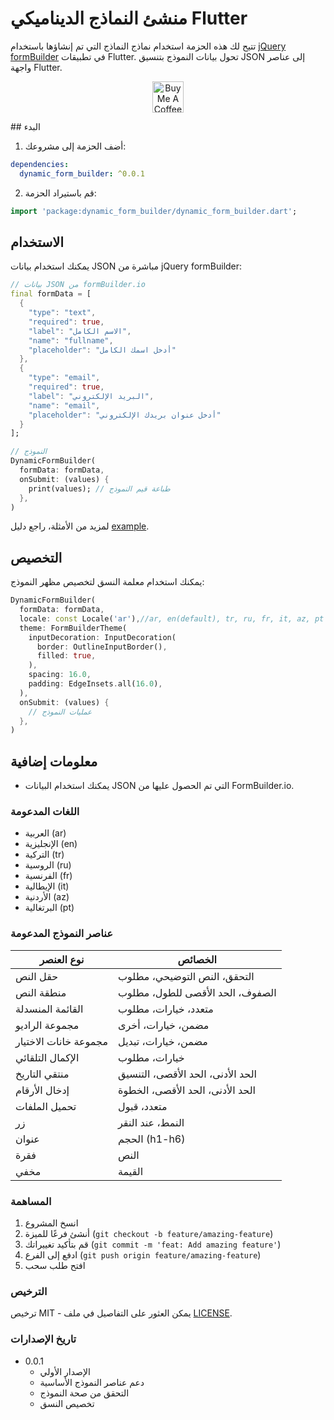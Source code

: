 # منشئ النماذج الديناميكي Flutter

تتيح لك هذه الحزمة استخدام نماذج النماذج التي تم إنشاؤها باستخدام [jQuery formBuilder](https://formbuilder.online/) في تطبيقات Flutter. تحول بيانات النموذج بتنسيق JSON إلى عناصر واجهة Flutter.
<p align="center">
  <a href="https://www.buymeacoffee.com/mancir" target="_blank">
    <img src="https://cdn.buymeacoffee.com/buttons/v2/default-black.png" alt="Buy Me A Coffee ;)" text="get" height="50">
  </a>
</p>
## البدء

1. أضف الحزمة إلى مشروعك:

```yaml
dependencies:
  dynamic_form_builder: ^0.0.1
```

2. قم باستيراد الحزمة:

```dart
import 'package:dynamic_form_builder/dynamic_form_builder.dart';
```

## الاستخدام

يمكنك استخدام بيانات JSON مباشرة من jQuery formBuilder:

```dart
// بيانات JSON من formBuilder.io
final formData = [
  {
    "type": "text",
    "required": true,
    "label": "الاسم الكامل",
    "name": "fullname",
    "placeholder": "أدخل اسمك الكامل"
  },
  {
    "type": "email",
    "required": true,
    "label": "البريد الإلكتروني",
    "name": "email",
    "placeholder": "أدخل عنوان بريدك الإلكتروني"
  }
];

// النموذج
DynamicFormBuilder(
  formData: formData,
  onSubmit: (values) {
    print(values); // طباعة قيم النموذج
  },
)
```

لمزيد من الأمثلة، راجع دليل [example](./example).

## التخصيص

يمكنك استخدام معلمة النسق لتخصيص مظهر النموذج:

```dart
DynamicFormBuilder(
  formData: formData,
  locale: const Locale('ar'),//ar, en(default), tr, ru, fr, it, az, pt
  theme: FormBuilderTheme(
    inputDecoration: InputDecoration(
      border: OutlineInputBorder(),
      filled: true,
    ),
    spacing: 16.0,
    padding: EdgeInsets.all(16.0),
  ),
  onSubmit: (values) {
    // عمليات النموذج
  },
)
```

## معلومات إضافية

- يمكنك استخدام البيانات JSON التي تم الحصول عليها من FormBuilder.io.

### اللغات المدعومة

- العربية (ar)
- الإنجليزية (en)
- التركية (tr)
- الروسية (ru)
- الفرنسية (fr)
- الإيطالية (it)
- الأردنية (az)
- البرتغالية (pt)

### عناصر النموذج المدعومة

| نوع العنصر | الخصائص |
|--------------|------------|
| حقل النص | التحقق، النص التوضيحي، مطلوب |
| منطقة النص | الصفوف، الحد الأقصى للطول، مطلوب |
| القائمة المنسدلة | متعدد، خيارات، مطلوب |
| مجموعة الراديو | مضمن، خيارات، أخرى |
| مجموعة خانات الاختيار | مضمن، خيارات، تبديل |
| الإكمال التلقائي | خيارات، مطلوب |
| منتقي التاريخ | الحد الأدنى، الحد الأقصى، التنسيق |
| إدخال الأرقام | الحد الأدنى، الحد الأقصى، الخطوة |
| تحميل الملفات | متعدد، قبول |
| زر | النمط، عند النقر |
| عنوان | الحجم (h1-h6) |
| فقرة | النص |
| مخفي | القيمة |

### المساهمة

1. انسخ المشروع
2. أنشئ فرعًا للميزة (`git checkout -b feature/amazing-feature`)
3. قم بتأكيد تغييراتك (`git commit -m 'feat: Add amazing feature'`)
4. ادفع إلى الفرع (`git push origin feature/amazing-feature`)
5. افتح طلب سحب

### الترخيص

ترخيص MIT - يمكن العثور على التفاصيل في ملف [LICENSE](LICENSE).

### تاريخ الإصدارات

- 0.0.1
  - الإصدار الأولي
  - دعم عناصر النموذج الأساسية
  - التحقق من صحة النموذج
  - تخصيص النسق
